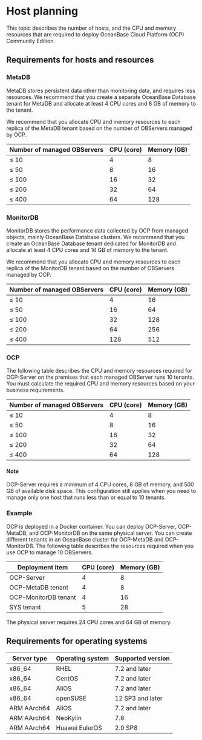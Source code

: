 Host planning 
==================================

This topic describes the number of hosts, and the CPU and memory resources that are required to deploy OceanBase Cloud Platform (OCP) Community Edition. 

Requirements for hosts and resources 
---------------------------------------------------------

### MetaDB 

MetaDB stores persistent data other than monitoring data, and requires less resources. We recommend that you create a separate OceanBase Database tenant for MetaDB and allocate at least 4 CPU cores and 8 GB of memory to the tenant. 

We recommend that you allocate CPU and memory resources to each replica of the MetaDB tenant based on the number of OBServers managed by OCP.


| **Number of managed OBServers** | **CPU (core)** | **Memory (GB)** |
|---------------------------------|----------------|-----------------|
| ≤ 10                            | 4              | 8               |
| ≤ 50                            | 8              | 16              |
| ≤ 100                           | 16             | 32              |
| ≤ 200                           | 32             | 64              |
| ≤ 400                           | 64             | 128             |



### MonitorDB 

MonitorDB stores the performance data collected by OCP from managed objects, mainly OceanBase Database clusters. We recommend that you create an OceanBase Database tenant dedicated for MonitorDB and allocate at least 4 CPU cores and 16 GB of memory to the tenant. 

We recommend that you allocate CPU and memory resources to each replica of the MonitorDB tenant based on the number of OBServers managed by OCP.


| **Number of managed OBServers** | **CPU (core)** | **Memory (GB)** |
|---------------------------------|----------------|-----------------|
| ≤ 10                             | 4              | 16              |
| ≤ 50                             | 16             | 64              |
| ≤ 100                            | 32             | 128             |
| ≤ 200                            | 64             | 256             |
| ≤ 400                            | 128            | 512             |



### OCP 

The following table describes the CPU and memory resources required for OCP-Server on the premises that each managed OBServer runs 10 tenants. You must calculate the required CPU and memory resources based on your business requirements. 


| **Number of managed OBServers** | **CPU (core)** | **Memory (GB)** |
|---------------------------------|----------------|-----------------|
| ≤ 10                            | 4              | 8               |
| ≤ 50                            | 8              | 16              |
| ≤ 100                           | 16             | 32              |
| ≤ 200                           | 32             | 64              |
| ≤ 400                           | 64             | 128             |


  <main id="notice" type='explain'>
    <h4>Note</h4>
    <p>OCP-Server requires a minimum of 4 CPU cores, 8 GB of memory, and 500 GB of available disk space. This configuration still applies when you need to manage only one host that runs less than or equal to 10 tenants.</p>
  </main>

### Example 

OCP is deployed in a Docker container. You can deploy OCP-Server, OCP-MetaDB, and OCP-MonitorDB on the same physical server. You can create different tenants in an OceanBase cluster for OCP-MetaDB and OCP-MonitorDB. The following table describes the resources required when you use OCP to manage 10 OBServers.


|   Deployment item    | CPU (core) | Memory (GB) |
|----------------------|------------|-------------|
| OCP-Server           | 4          | 8           |
| OCP-MetaDB tenant    | 4          | 8           |
| OCP-MonitorDB tenant | 4          | 16          |
| SYS tenant           | 5          | 28          |



The physical server requires 24 CPU cores and 64 GB of memory.

Requirements for operating systems 
-------------------------------------------------------



| **Server type** | **Operating system** | **Supported version** |
|-----------------|----------------------|-----------------------|
| x86_64          | RHEL                 | 7.2 and later         |
| x86_64          | CentOS               | 7.2 and later         |
| x86_64          | AliOS                | 7.2 and later         |
| x86_64          | openSUSE             | 12 SP3 and later      |
| ARM AArch64     | AliOS                | 7.2 and later         |
| ARM AArch64     | NeoKylin             | 7.6                   |
| ARM AArch64     | Huawei EulerOS       | 2.0 SP8               |



